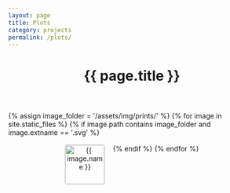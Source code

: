 ```yaml
---
layout: page
title: Plots
category: projects
permalink: /plots/
---
```


<header class="post-header">
<h1>{{ page.title }}</h1>
</header>

<div class="gallery">
  {% assign image_folder = '/assets/img/prints/' %}
  {% for image in site.static_files %}
    {% if image.path contains image_folder and image.extname == '.svg' %}
      <div class="image-container">
        <a href="{{ image.path | relative_url }}">
        <img src="{{ image.path | relative_url }}" alt="{{ image.name }}"  title="{{ image.name }}"/>
        </a>
      </div>
    {% endif %}
  {% endfor %}
</div>

<style>
  .gallery {
    display: flex;
    flex-wrap: wrap;
    gap: 1rem; /* Space between thumbnails */
    justify-content: center; /* Center thumbnails on the page */
  }
  .image-container {
    text-align: center;
  }
  .image-container img {
    width: 80px; /* Thumbnail width */
    height: auto; /* Maintain aspect ratio */
    display: block;
    border: 1px solid #ddd; /* Optional: Add a border */
    border-radius: 4px; /* Optional: Rounded corners */
    transition: transform 0.2s ease; /* Optional: Smooth zoom effect */
  }
  .image-container img:hover {
    transform: scale(1.1); /* Optional: Slight zoom on hover */
  }
</style>


